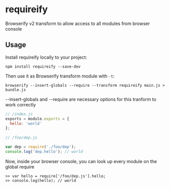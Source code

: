 # requireify

Browserify v2 transform to allow access to all modules from browser console

## Usage

Install requireify locally to your project:

    npm install requireify --save-dev


Then use it as Browserify transform module with `-t`:

    browserify --insert-globals --require --transform requireify main.js > bundle.js

--insert-globals and --require are necessary options for this tranform to work correctly


```javascript
// /index.js
exports = module.exports = {
  hello: 'world'
};
  
// /foo/dep.js

var dep = require('./foo/dep');
console.log('dep.hello'); // world
```

Now, inside your browser console, you can look up every module on the global require

    >> var hello = require['/foo/dep.js'].hello;
    >> console.log(hello); // world
